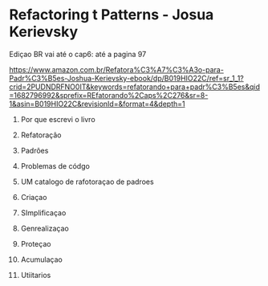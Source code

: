 # Refactoring t Patterns - Josua Kerievsky

Ediçao BR vai até o cap6: até a pagina 97

https://www.amazon.com.br/Refatora%C3%A7%C3%A3o-para-Padr%C3%B5es-Joshua-Kerievsky-ebook/dp/B019HIO22C/ref=sr_1_1?crid=2PUDNDRFNO0IT&keywords=refatorando+para+padr%C3%B5es&qid=1682796992&sprefix=REfatorando%2Caps%2C276&sr=8-1&asin=B019HIO22C&revisionId=&format=4&depth=1

1. Por que escrevi o livro

2. Refatoraçâo

3. Padrôes

4. Problemas de códgo

5. UM catalogo de rafotoraçao de padroes

6. Criaçao

7. SImplificaçao

8. Genrealizaçao

9. Proteçao

10. Acumulaçao

11. Utiitarios
